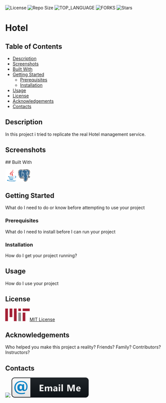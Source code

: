 ![License](https://img.shields.io/github/license/Bilol665/Hotel.svg?style=for-the-badge) ![Repo Size](https://img.shields.io/github/languages/code-size/Bilol665/Hotel.svg?style=for-the-badge) ![TOP_LANGUAGE](https://img.shields.io/github/languages/top/Bilol665/Hotel.svg?style=for-the-badge) ![FORKS](https://img.shields.io/github/forks/Bilol665/Hotel.svg?style=for-the-badge&social) ![Stars](https://img.shields.io/github/stars/Bilol665/Hotel.svg?style=for-the-badge)
    
# Hotel

## Table of Contents

- [Description](#description)
- [Screenshots](#screenshots)
- [Built With](#built-with)
- [Getting Started](#getting-started)
  - [Prerequisites](#prerequisites)
  - [Installation](#installation)
- [Usage](#usage)
- [License](#license)
- [Acknowledgements](#acknowledgements)
- [Contacts](#contacts)

## Description

In this project i tried to replicate the real Hotel management service.

## Screenshots

<img src="" />## Built With

<a href="https://docs.oracle.com/javase/tutorial/index.html"><img src="https://raw.githubusercontent.com/devicons/devicon/master/icons/java/java-original.svg" height="40px" width="40px" /></a><a href="https://www.postgresql.org/"><img src="https://raw.githubusercontent.com/devicons/devicon/master/icons/postgresql/postgresql-original.svg" height="40px" width="40px" /></a>

## Getting Started

What do I need to do or know before attempting to use your project

### Prerequisites

What do I need to install before I can run your project

### Installation

How do I get your project running?

## Usage

How do I use your project


## License

<a href="https://choosealicense.com/licenses/mit/"><img src="https://raw.githubusercontent.com/johnturner4004/readme-generator/master/src/components/assets/images/mit.svg" height=40 />MIT License</a>

## Acknowledgements

Who helped you make this project a reality? Friends? Family? Contributors? Instructors?

## Contacts

<a href="https://www.linkedin.com/in/"><img src="https://img.shields.io/badge/LinkedIn-0077B5?style=for-the-badge&logo=linkedin&logoColor=white" /></a>  <a href="mailto:"><img src=https://raw.githubusercontent.com/johnturner4004/readme-generator/master/src/components/assets/images/email_me_button_icon_151852.svg /></a>
